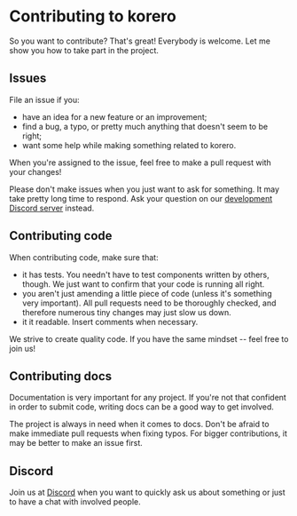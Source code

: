 # Contributing to korero

So you want to contribute? That's great!
Everybody is welcome. Let me show you how to take part in the project.

## Issues
File an issue if you:
  - have an idea for a new feature or an improvement;
  - find a bug, a typo, or pretty much anything that doesn't seem to be right;
  - want some help while making something related to korero.

When you're assigned to the issue, feel free to make a pull request with your changes!

Please don't make issues when you just want to ask for something. It may take pretty long time to respond.
Ask your question on our [development Discord server](https://discord.gg/QasuFgX) instead.

## Contributing code
When contributing code, make sure that:
  - it has tests. You needn't have to test components written by others, though.
    We just want to confirm that your code is running all right.
  - you aren't just amending a little piece of code (unless it's something very important).
    All pull requests need to be thoroughly checked, and therefore numerous tiny changes may just slow us down.
  - it it readable. Insert comments when necessary.

We strive to create quality code. If you have the same mindset -- feel free to join us!

## Contributing docs
Documentation is very important for any project. If you're not that confident in order to submit code,
writing docs can be a good way to get involved. 

The project is always in need when it comes to docs. Don't be afraid to make immediate pull requests
when fixing typos. For bigger contributions, it may be better to make an issue first.

## Discord
Join us at [Discord](https://discord.gg/QasuFgX) when you want to quickly ask us about something or just
to have a chat with involved people.
